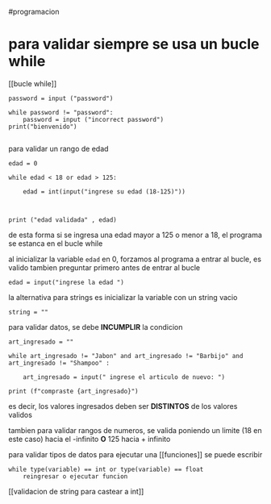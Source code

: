#programacion 

# para validar siempre se usa un bucle while
[[bucle while]]


```
password = input ("password")

while password != "password":
	password = input ("incorrect password")
print("bienvenido")


```
para validar un rango de edad
```
edad = 0

while edad < 18 or edad > 125:

	edad = int(input("ingrese su edad (18-125)"))

  

print ("edad validada" , edad)

```
de esta forma si se ingresa una edad mayor a 125 o menor a 18, el programa se estanca en el bucle while

al inicializar la variable ``edad`` en 0, forzamos al programa a entrar al bucle, es valido tambien preguntar primero antes de entrar al bucle 
```
edad = input("ingrese la edad ")
```
la alternativa para strings es inicializar la variable con un string vacio
```
string = ""
```
para validar datos, se debe **INCUMPLIR** la condicion

```
art_ingresado = ""

while art_ingresado != "Jabon" and art_ingresado != "Barbijo" and art_ingresado != "Shampoo" :

	art_ingresado = input(" ingrese el articulo de nuevo: ")

print (f"compraste {art_ingresado}")

```
es decir, los valores ingresados deben ser **DISTINTOS** de los valores validos

tambien para validar rangos de numeros, se valida poniendo un limite (18 en este caso) hacia el -infinito **O** 125 hacia + infinito

para validar tipos de datos para ejecutar una [[funciones]] se puede escribir 

```
while type(variable) == int or type(variable) == float
	reingresar o ejecutar funcion 
```


[[validacion de string para castear a int]]

